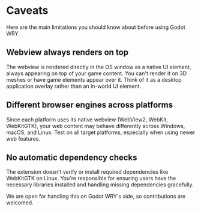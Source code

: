 # Caveats

Here are the main limitations you should know about before using Godot WRY.

## Webview always renders on top

The webview is rendered directly in the OS window as a native UI element, always appearing on top of your game content. You can't render it on 3D meshes or have game elements appear over it. Think of it as a desktop application overlay rather than an in-world UI element.

## Different browser engines across platforms

Since each platform uses its native webview (WebView2, WebKit, WebKitGTK), your web content may behave differently across Windows, macOS, and Linux. Test on all target platforms, especially when using newer web features.

## No automatic dependency checks

The extension doesn't verify or install required dependencies like WebKitGTK on Linux. You're responsible for ensuring users have the necessary libraries installed and handling missing dependencies gracefully.

We are open for handling this on Godot WRY's side, so contributions are welcomed.
